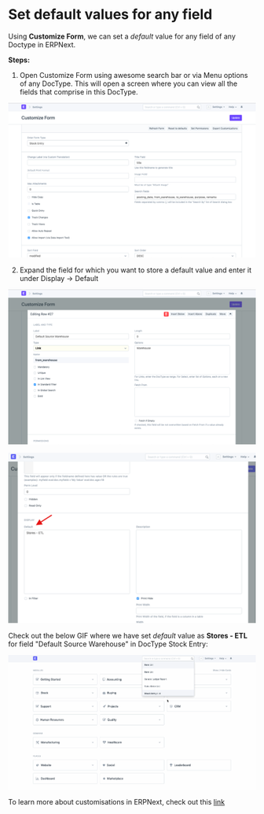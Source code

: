 
# Set default values for any field



Using **Customize Form**, we can set a *default* value for any field of any Doctype in ERPNext.


**Steps:**


1. Open Customize Form using awesome search bar or via Menu options of any DocType. This will open a screen where you can view all the fields that comprise in this DocType.


![](/files/6T6CWP6.png)


2. Expand the field for which you want to store a default value and enter it under Display -> Default


![](/files/TjzsYhu.png)


![](/files/th62UXt.png)


Check out the below GIF where we have set *default* value as **Stores - ETL** for field "Default Source Warehouse" in DocType Stock Entry:


![](/files/wXMccxf.gif)


To learn more about customisations in ERPNext, check out this [link](https://erpnext.com/docs/user/manual/en/customize-erpnext/customize-form)




